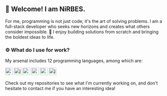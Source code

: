 ## 👋 Welcome! I am NiRBES.
For me, programming is not just code; it's the art of solving problems. I am a full-stack developer who seeks new horizons and creates what others consider impossible. 🚀 I enjoy building solutions from scratch and bringing the boldest ideas to life.

### ⚙️ What do I use for work?
My arsenal includes 12 programming languages, among which are:

<img src="https://www.vectorlogo.zone/logos/php/php-icon.svg" alt="php" width="24" height="24" /> <img src="https://www.vectorlogo.zone/logos/javascript/javascript-icon.svg" alt="javascript" width="24" height="24" /> <img src="https://www.vectorlogo.zone/logos/python/python-icon.svg" alt="python" width="24" height="24" /> <img src="https://www.vectorlogo.zone/logos/isocpp/isocpp-icon.svg" alt="c++" width="24" height="24" /> <img src="https://www.vectorlogo.zone/logos/golang/golang-icon.svg" alt="go" width="24" height="24" /> <img src="https://www.vectorlogo.zone/logos/java/java-icon.svg" alt="java" width="24" height="24" />

Check out my repositories to see what I'm currently working on, and don't hesitate to contact me if you have an interesting idea!

